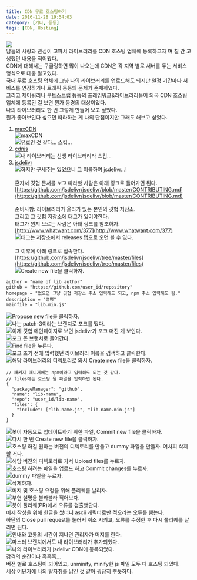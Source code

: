 ```yaml
---
title: CDN 무료 호스팅하기
date: 2016-11-28 19:54:03
category: [기타, 등등]
tags: [CDN, Hosting]
---
```

![](thumb.png)  
남들의 사랑과 관심이 고파서 라이브러리를 CDN 호스팅 업체에 등록하고자 며 칠 간 고생했던 내용을 적어봤다.  
CDN에 대해서는 구글링하면 많이 나오는데 CDN은 각 지역 별로 서버를 두는 서비스 형식으로 대충 알고있다.  
국내 무료 호스팅 업체에 그냥 나의 라이브러리를 업로드해도 되지만 일정 기간마다 서비스를 연장하거나 트래픽 등등의 문제가 존재하였다.  
그리고 제이쿼리나 부트스트랩 등등의 프레임워크&라이브러리들이 외국 CDN 호스팅 업체에 등록된 걸 보면 뭔가 동경의 대상이었다.  
나의 라이브러리도 한 번 그렇게 만들어 보고 싶었다.  
뭔가 좋아보인다 싶으면 따라하는 게 나의 단점이지만 그래도 해보고 싶었다.

1. [maxCDN](https://www.maxcdn.com/)  
![maxCDN](maxcdn.jpg)  
![유료인 것 같다... 스킵...](01.png)  
2. [cdnjs](https://cdnjs.com/)  
![내 라이브러리는 신생 라이브러리라 스킵...](cdnjs.png)  
3. [jsdelivr](http://www.jsdelivr.com/)  
![하지만 구세주는 있었으니 그 이름하여 jsdelivr...!](jsdelivr.png)  
&nbsp;  
혼자서 깃헙 문서를 보고 따라할 사람은 아래 링크로 들어가면 된다.  
[https://github.com/jsdelivr/jsdelivr/blob/master/CONTRIBUTING.md](https://github.com/jsdelivr/jsdelivr/blob/master/CONTRIBUTING.md)  
&nbsp;  
준비사항: 라이브러리가 올라가 있는 본인의 깃헙 저장소.  
그리고 그 깃헙 저장소에 태그가 있어야한다.  
태그가 뭔지 모르는 사람은 아래 링크를 참조하자.  
[http://www.whatwant.com/377](http://www.whatwant.com/377)  
![태그는 저장소에서 releases 탭으로 오면 볼 수 있다.](02.png)  
&nbsp;   
그 이후에 아래 링크로 접속한다.  
[https://github.com/jsdelivr/jsdelivr/tree/master/files](https://github.com/jsdelivr/jsdelivr/tree/master/files)  
![Create new file을 클릭하자.](03.png)  
```
author = "name of lib author"
github = "https://github.com/user_id/repository"
homepage = "없으면 그냥 깃헙 저장소 주소 입력해도 되고, npm 주소 입력해도 됨."
description = "설명"
mainfile = "lib.min.js"
```
![Propose new file을 클릭하자.](04.png)  
![나는 patch-3이라는 브랜치로 포크를 떴다.](05.png)  
![이제 깃헙 메인페이지로 보면 jsdelivr가 포크 떠진 게 보인다.](06.png)  
![포크 뜬 브랜치로 들어간다.](07.png)  
![Find file을 누른다.](08.png)  
![포크 뜨기 전에 입력했던 라이브러리 이름을 검색하고 클릭한다.](09.png)  
![해당 라이브러리의 디렉토리로 와서 Create new file을 클릭하자.](10.png)  
```
// 패키지 매니저에는 npm이라고 입력해도 되는 것 같다.
// files에는 호스팅 될 파일을 입력하면 된다.
{
  "packageManager": "github",
  "name": "lib-name",
  "repo": "user_id/lib-name",
  "files": {
    "include": ["lib-name.js", "lib-name.min.js"]
  }
}
```
![봇이 자동으로 업데이트하기 위한 파일, Commit new file을 클릭하자.](11.png)  
![다시 한 번 Create new file을 클릭하자.](12.png)  
![호스팅 하길 원하는 버전의 디렉토리를 만들고 dummy 파일을 만들자. 어차피 삭제할 거다.](13.png)  
![해당 버전의 디렉토리로 가서 Upload files를 누르자.](14.png)  
![호스팅 하려는 파일을 업로드 하고 Commit changes를 누르자.](15.png)  
![dummy 파일을 누르자.](16.png)  
![삭제하자.](17.png)  
![머지 및 호스팅 요청을 위해 풀리퀘를 날리자.](18.png)  
![부연 설명을 블라블라 적어보자.](19.png)  
![봇이 풀리퀘(PR)에서 오류를 검출했단다.](20.png)  
예제 작성을 위해 한글을 썼더니 ascii 케릭터로만 적으라는 오류를 뿜는다.  
하단의 Close pull request를 눌러서 취소 시키고, 오류를 수정한 후 다시 풀리퀘를 날리면 된다.  
![인내와 고통의 시간이 지나면 관리자가 머지를 한다.](21.png)  
![마스터 브랜치에서도 내 라이브러리가 추가되었다.](22.png)  
![나의 라이브러리가 jsdelivr CDN에 등록되었다.](23.png)  
감격의 순간이다 흑흑흑…  
버전 별로 호스팅이 되어있고, unminify, minify한 js 파일 모두 다 호스팅 되었다.  
세상 어딘가에 나의 발자취를 남긴 것 같아 굉장히 뿌듯하다.